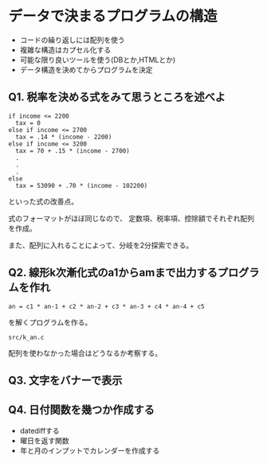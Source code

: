 # データで決まるプログラムの構造

* コードの繰り返しには配列を使う
* 複雑な構造はカプセル化する
* 可能な限り良いツールを使う(DBとか,HTMLとか)
* データ構造を決めてからプログラムを決定

## Q1. 税率を決める式をみて思うところを述べよ

```
if income <= 2200
  tax = 0
else if income <= 2700
  tax = .14 * (income - 2200)
else if income <= 3200
  tax = 70 + .15 * (income - 2700)
  .
  .
  .
else
  tax = 53090 + .70 * (income - 102200)
```

といった式の改善点。

式のフォーマットがほぼ同じなので、
定数項、税率項、控除額でそれぞれ配列を作成。

また、配列に入れることによって、分岐を2分探索できる。


## Q2. 線形k次漸化式のa1からamまで出力するプログラムを作れ

`an = c1 * an-1 + c2 * an-2 + c3 * an-3 + c4 * an-4 + c5`

を解くプログラムを作る。

`src/k_an.c`

配列を使わなかった場合はどうなるか考察する。

## Q3. 文字をバナーで表示


## Q4. 日付関数を幾つか作成する

* datediffする
* 曜日を返す関数
* 年と月のインプットでカレンダーを作成する

